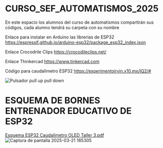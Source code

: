 # CURSO_SEF_AUTOMATISMOS_2025
En este espacio los alumnos del curso de automatismos compartirán sus códigos, cada alumno tendrá su carpeta con su nombre

Enlace para instalar en Arduino las librerias de ESP32
https://espressif.github.io/arduino-esp32/package_esp32_index.json 

Enlace Crocodrile Clips
https://crocodileclips.net/

Enlace Thinkercad 
https://www.tinkercad.com

Código para caudalímetro ESP32 
https://experimentoirvin.x10.mx/IQ2/#

![Pulsador pull up   pull down](https://github.com/user-attachments/assets/79efe9a7-498f-4f2e-9c1e-ff8479f20931)
# ESQUEMA DE BORNES ENTRENADOR EDUCATIVO DE ESP32
[Esquema ESP32 Caudalímetro OLED Taller 3.pdf](https://github.com/user-attachments/files/19392734/Esquema.ESP32.Caudalimetro.OLED.Taller.3.pdf)
![Captura de pantalla 2025-03-21 165305](https://github.com/user-attachments/assets/ad836073-a54b-44e6-ae6e-9a1e3662e340)
